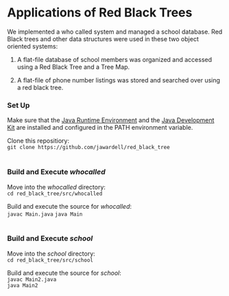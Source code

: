 # Applications of  Red Black Trees

We implemented a who called system and managed a school database. Red Black trees and other data structures were used in these two object oriented systems:

1. A flat-file database of school members was organized and accessed using a Red Black Tree and a Tree Map. 

2. A flat-file of phone number listings was stored and searched over using a red black tree. 



### Set Up
Make sure that the [Java Runtime Environment](https://java.com/en/ "Java Runtime Environment") and the [Java Development Kit](http://www.oracle.com/technetwork/java/javase/downloads/jdk8-downloads-2133151.html "Java Development Kit") are installed and configured in the PATH environment variable. 

Clone this repositiory:<br> 
`git clone https://github.com/jawardell/red_black_tree`<br><br>

### Build and Execute *whocalled*

Move into the *whocalled* directory: <br>
`cd red_black_tree/src/whocalled`<br>

Build and execute the source for *whocalled*:<br> 
`javac Main.java`
`java Main`
<br><br>
### Build and Execute *school*

Move into the *school* directory: <br>
`cd red_black_tree/src/school`

Build and execute the source for *school*:<br> 
`javac Main2.java`<br>
`java Main2`<br>
